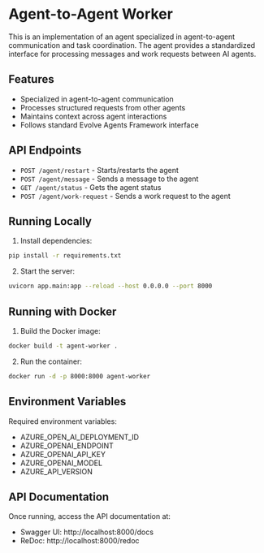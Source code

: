 # Agent-to-Agent Worker

This is an implementation of an agent specialized in agent-to-agent communication and task coordination. The agent provides a standardized interface for processing messages and work requests between AI agents.

## Features

- Specialized in agent-to-agent communication
- Processes structured requests from other agents
- Maintains context across agent interactions
- Follows standard Evolve Agents Framework interface

## API Endpoints

- `POST /agent/restart` - Starts/restarts the agent
- `POST /agent/message` - Sends a message to the agent
- `GET /agent/status` - Gets the agent status
- `POST /agent/work-request` - Sends a work request to the agent

## Running Locally

1. Install dependencies:
```bash
pip install -r requirements.txt
```

2. Start the server:
```bash
uvicorn app.main:app --reload --host 0.0.0.0 --port 8000
```

## Running with Docker

1. Build the Docker image:
```bash
docker build -t agent-worker .
```

2. Run the container:
```bash
docker run -d -p 8000:8000 agent-worker
```

## Environment Variables

Required environment variables:
- AZURE_OPEN_AI_DEPLOYMENT_ID
- AZURE_OPENAI_ENDPOINT
- AZURE_OPENAI_API_KEY
- AZURE_OPENAI_MODEL
- AZURE_API_VERSION

## API Documentation

Once running, access the API documentation at:
- Swagger UI: http://localhost:8000/docs
- ReDoc: http://localhost:8000/redoc 